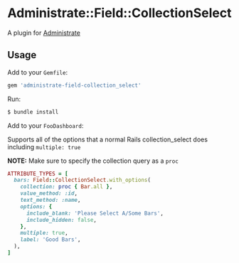 # Administrate::Field::CollectionSelect

A plugin for [Administrate](https://github.com/thoughtbot/administrate)

## Usage

Add to your `Gemfile`:

```ruby
gem 'administrate-field-collection_select'
```

Run:

```bash
$ bundle install
```

Add to your `FooDashboard`:

Supports all of the options that a normal Rails collection_select does including `multiple: true`

**NOTE:** Make sure to specify the collection query as a `proc`
```ruby
ATTRIBUTE_TYPES = [
  bars: Field::CollectionSelect.with_options(
    collection: proc { Bar.all },
    value_method: :id,
    text_method: :name,
    options: {
      include_blank: 'Please Select A/Some Bars',
      include_hidden: false,
    },
    multiple: true,
    label: 'Good Bars',
  ),
]
```

